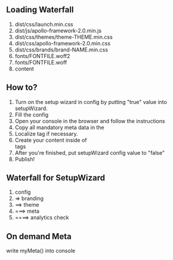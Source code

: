 ## Loading Waterfall
1. dist/css/launch.min.css
2. dist/js/apollo-framework-2.0.min.js
3. dist/css/themes/theme-THEME.min.css
4. dist/css/apollo-framework-2.0.min.css
5. dist/css/brands/brand-NAME.min.css
6. fonts/FONTFILE.woff2
7. fonts/FONTFILE.woff
8. content

## How to?
1. Turn on the setup wizard in config by putting "true" value into setupWizard.
2. Fill the config
3. Open your console in the browser and follow the instructions
4. Copy all mandatory meta data in the <head>
5. Localize <noscript> tag if necessary.
6. Create your content inside of <main> tags
7. After you're finished, put setupWizard config value to "false"
8. Publish!

## Waterfall for SetupWizard
1. config
2. => branding
3. ==> theme
4. ===> meta
5. ====> analytics check


## On demand Meta
write myMeta() into console
